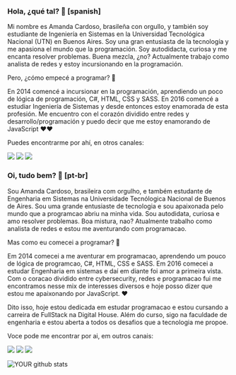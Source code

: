 
### Hola, ¿qué tal? 👋 [spanish]

<!--
**cardoso24/cardoso24** is a ✨ _special_ ✨ repository because its `README.md` (this file) appears on your GitHub profile.

Here are some ideas to get you started:

-  I’m currently working on ...
- 🌱 I’m currently learning ...
- 👯 I’m looking to collaborate on ...
- 🤔 I’m looking for help with ...
- 💬 Ask me about ...
- 📫 How to reach me: ...
- 😄 Pronouns: ...
- ⚡ Fun fact: ... 
-->

Mi nombre es Amanda Cardoso, brasileña con orgullo, y también soy estudiante de Ingeniería en Sistemas en la Universidad Tecnológica Nacional (UTN) en Buenos Aires. Soy una gran entusiasta de la tecnología y me apasiona el mundo que la programación. Soy autodidacta, curiosa y me encanta resolver problemas. Buena mezcla, ¿no? Actualmente trabajo como analista de redes y estoy incursionando en la programación.

Pero, ¿cómo empecé a programar? :rocket:

En 2014 comencé a incursionar en la programación, aprendiendo un poco de lógica de programación, C#, HTML, CSS y SASS. En 2016 comencé a estudiar Ingeniería de Sistemas y desde entonces estoy enamorada de esta profesión.  Me encuentro con el corazón dividido entre redes y desarrollo/programación y puedo decir que me estoy enamorando de JavaScript :heart::heart:

Puedes encontrarme por ahí, en otros canales:

[<img src="https://img.shields.io/badge/twitter-%231DA1F2.svg?&style=for-the-badge&logo=twitter&logoColor=white" />](https://twitter.com/amancardosoo) [<img src="https://img.shields.io/badge/linkedin-%230077B5.svg?&style=for-the-badge&logo=linkedin&logoColor=white" />](https://www.linkedin.com/in/USERNAME/) [<img src = "https://img.shields.io/badge/instagram-%23E4405F.svg?&style=for-the-badge&logo=instagram&logoColor=white">](https://www.instagram.com/aman.cardoso_/)


### Oi, tudo bem? 👋 [pt-br]

Sou Amanda Cardoso, brasileira com orgulho, e também estudante de Engenharia em Sistemas na Universidade Tecnólogica Nacional de Buenos de Aires. Sou uma grande entusiaste de tecnologia e sou apaixonada pelo mundo que a programcao abriu na minha vida. Sou autodidata, curiosa e amo resolver problemas. Boa mistura, nao?  Atualmente trabalho como analista de redes e estou me aventurando com programacao.

Mas como eu comecei a programar? :rocket:

Em 2014 comecei a me aventurar em programacao, aprendendo um pouco de lógica de programcao, C#, HTML, CSS e SASS. Em 2016 comecei a estudar Engenharia em sistemas e daí em diante foi amor a primeira vista. Com o coracao dividido entre cybersecurity, redes e programacao fui me encontramos nesse mix de interesses diversos e hoje posso dizer que estou me apaixonando por JavaScript. :heart:

Dito isso, hoje estou dedicada em estudar programacao e estou cursando a carreira de FullStack na Digital House. Além do curso, sigo na faculdade de engenharia e estou aberta a todos os desafios que a tecnologia me propoe. 


Voce pode me encontrar por ai, em outros canais:


[<img src="https://img.shields.io/badge/twitter-%231DA1F2.svg?&style=for-the-badge&logo=twitter&logoColor=white" />](https://twitter.com/amancardosoo) [<img src="https://img.shields.io/badge/linkedin-%230077B5.svg?&style=for-the-badge&logo=linkedin&logoColor=white" />](https://www.linkedin.com/in/USERNAME/) [<img src = "https://img.shields.io/badge/instagram-%23E4405F.svg?&style=for-the-badge&logo=instagram&logoColor=white">](https://www.instagram.com/aman.cardoso_/)

![YOUR github stats](https://github-readme-stats.vercel.app/api?username=cardoso24)

